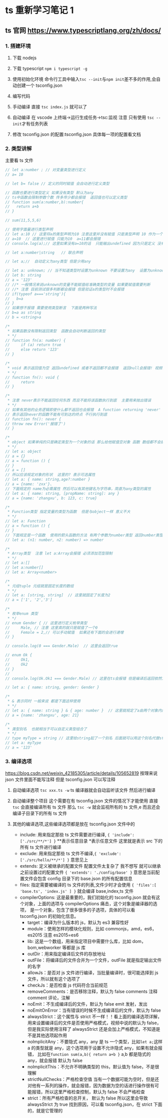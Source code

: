 # ts 重新学习笔记 1

## ts 官网 <https://www.typescriptlang.org/zh/docs/>

### 1. 搭建环境

1. 下载 nodejs

2. 下载 typescript `npm i typescript -g`

3. 使用初始化环境 命令行工具中输入`tsc --init`与`npm init`差不多的作用,会自动创建一个 tsconfig.json

4. 编写代码

5. 手动编译 直接 `tsc index.js` 就可以了

6. 自动编译 在 vscode 上终端->运行生成任务->tsc:监视 注意 只有使用 `tsc --init`才有任务列表

7. 修改 tsconfig.json 的配置:tsconfig.json 具体每一项的配置看文档

### 2. 类型讲解

主要看 ts 文件

```ts
// let a:number ; // 对变量类型进行定义
// a= 10

// let b= false // 定义的同时赋值 会自动进行定义类型

// 函数也要进行类型定义 如果没有类型 默认为any
// ts中函数会限制参数个数 传多传少都会报错  返回值也可以定义类型
// function sum(a:number,b):number{
//   return a+b
// }

// sum(11,5,5,6)

// 使用字面量进行类型声明
// let a:10 // 这里将a的类型声明为10 注意这里并没有赋值 只是类型声明 10 作为一个类型
// a=10  // 这里进行赋值 只能为10  a=11都会报错
// console.log(a);// 这里如果没有a=10的话  只能输出undefined 因为只是定义 没有赋值

// let a:number|string   // 联合声明

// let a;//  自动定义为any类型 但是少用any

// let a: unknown; // 当不知道类型时设置为unknown 不要设置为any  设置为unknown时也可以赋值任意类型
// let b: string
// a = '123'
// //* 一般情况来说unknown的变量不能赋值给准确类型的变量 如果要赋值需要判断
// //* 注意 目前测试很多判断都会报错 但是验证a的类型时不会报错
// if(typeof a==='string'){
//   b=a
// }
// 如果想不报错 需要使用类型断言  下面是两种写法
// b=a as string
// b = <string>a

/*
 * 如果函数没有限制返回类型  函数会自动判断返回的类型
 * */
// function fn(a: number) {
//     if (a) return true
//     else return '123'
// }

/*
 * void 表示返回值为空 返回undefined 或者不返回都不会报错  返回null会报错! 视频中没有报错
 * */
// function fn(): void {
//     return
// }

/*
 * 注意 never表示不能返回任何东西 而且不能将该函数执行到底  主要用来抛出错误
 * */
// 如果有其他的业务逻辑即使什么都不返回也会报错  A function returning 'never' cannot have a reachable end point.
// 表示返回never的函数不能有可到达的终点 不行执行到底
// function fn(): never {
// throw new Error('报错了')
// }

/*
 * object 如果单纯的只是确定类型为一个对象的话 那么给他赋值空对象 函数 数组都不会报错 因为js中这些都属于对象
 * */
// let a: object
// a = {}
// a = function () {
// }
// a = []
// 所以应该规定对象的形状  这里的? 表示可选属性
// let a: { name: string,age?:number }
// a = {name: 'zxx'}、
// 下面规定的 name为必需属性 然后可以有其他键名为字符串，简直为any类型的属性
// let a: { name: string, [propName: string]: any }
// a = {name: 'zhangxu', b: 123, c: true}

/*
 * Function类型 指定变量的类型为函数  但是与object一样 意义不大
 * */
// let a: Function
// a = function () {
// }
// 下面规定是一个函数  使用的箭头函数的方法 有两个参数为number类型 返回number类型
// let a: (n1: number, n2: number) => number

/*
 * Array类型  注意 let a:Array会报错 必须添加范型限制
 * */
// let a:[]
// let a:number[]
// let a: Array<number>

/*
 * 元组tuple 元组就是固定长度的数组
 * */
// let a: [string, string]  // 这里就固定了长度为2
// a = ['1', '2','3']

/*
 * 枚举enum 类型
 * */
// enum Gender { // 这里进行定义枚举类型
//     Male, // 注意 这里真的就只是赋值了一个0
//     Female = 2,// 可以手动赋值  如果还有下面的会进行递增
// }

// console.log(0 === Gender.Male)  // 这里会返回true

// enum Ok {
//     Ok1,
//     Ok2
// }
//
// console.log(Ok.Ok1 === Gender.Male) // 这里在ts会报错 但是编译后返回依然为true (ts即使编译为报错依然会进行编译)

// let a: { name: string, gender: Gender }

/*
 * & 表示同时 一般来说 都是下面这样使用
 * */
// let a: { name: string } & { age: number }  // 这里就规定了a由两个对象内的属性组成 后面学了接口很有用
// a = {name: 'zhangxu', age: 21}

/*
 * 类型别名  也就相当于可以自定义类型组合了
 * */
// type myType = string // 这里给string起了一个别名 后面就可以用这个别名代替string
// let a: myType
// a = '123'
```

### 3. 编译选项

<https://blog.csdn.net/weixin_42185305/article/details/105652819>
按理来说 json 文件里面不能写注释 但是 tsconfig.json 可以写注释

1. 自动编译选项 `tsc xxx.ts -w` ts 编译器就会自动监听该文件 然后进行编译

2. 自动编译整个项目 这个需要在有 tsconfig.json 文件的情况下才能使用 直接 `tsc` 会直接编译所有 ts 文件 那么 `tsc -w` 就会监视所有的 ts 文件,e 而且还会编译子目录下的所有 ts 文件

3. 其他的编译选项,这些编译选项都是放在 tsconfig.json 文件中的

   - include: 用来指定那些 ts 文件需要进行编译, `{ 'include':['./src/**/*'] }` \**表示任意目录 *表示任意文件 这里就是表示 src 下的所有 ts 文件进行编译
   - exclude: 用来指定那些 ts 文件不编译,`{ 'exclude':['./src/hello/**/*'] }` 意思见上
   - extends: 定义被继承的配置文件 配置文件太复杂了 我不想写 就可以继承之前设置过的配置文件 `{ 'extends': './config/base' }`
     意思是当前配置文件会包含 config 目录下的 base.json 的所有配置信息
   - files: 指定需要被编译的 ts 文件的列表,文件少时才会使用 `{ 'files':[ 'base.ts', 'index.js' ] }` 就会编译 base,index,ts 文件
   - compilerOptions: 这是最重要的，我们初始化的 tsconfig.json 就会有这个对象，上面的选项与 compilerOptions 痛击，这个对象是编译器的选项，
     是一个对象，包含了很多很多的子选项，具体的可以看 tsconfig.json 的初始化信息。
     - target：编译为什么版本的 js，默认为 es3 兼容性好
     - module：使用怎样的模块化规则，比如 commonjs，amd，es6，es2015 注意 es2015=es6
     - lib: 这是一个数组，用来指定项目中需要什么库，比如 dom，bom,webworker 等都是 js 库
     - outDir：用来指定编译后文件的存放地址
     - outFile：将编译后的文件合并为一个文件，outFile 就是指定输出文件的名字
     - allowJs：是否对 js 文件进行编译，当批量编译时，很可能选择到 js 文件，所以就有这个选项了
     - checkJs：是否检查 js 代码符合当前规范
     - removeComments：是否移除注释，默认为 false comments 注释 comment 评论，注解
     - noEmit：不生成编译后的文件，默认为 false emit 发射，发出
     - noEmitOnError：当有错误的时候不生成编译后的文件，默认为 false
     - alwaysStrict：这个属性与 strict 不一样！！看上面的编译选项详解，用来设置编译后的文件是否使用严格模式，视频中说的默认为 false，
       但是我实际使用注释了 alwaysStrict 还是会加上严格模式，不知道是不是其他选项起作用
     - noImplicitAny：不要隐式 any，any 是 ts 一个类型，比如`let a;`这样 a 的类型就是 any，这个选项用于设置不允许隐式 any，如果有就会报错，
       比如在`function sum(a,b){ return a+b }` a,b 都是隐式的 any，就会报错 默认为 false
     - noImplicitThis：不允许不明确类型的 this，默认值为 false，不是很理解
     - strictNullChecks：严格检查空值 当有一个数据可能为空时，但是还对他有一系列的操作，就会报错，因为数据为空的话进行操作很有可能报错，所以这里严格检查控制，默认为 false 不会严格检查
     - strict：所有严格检查的总开关， 默认为 false 所以这里会导致 alwaysStrict 为 true 找到原因，可以看 tsconfig.json，在 strict 下面的，就是它管理的
